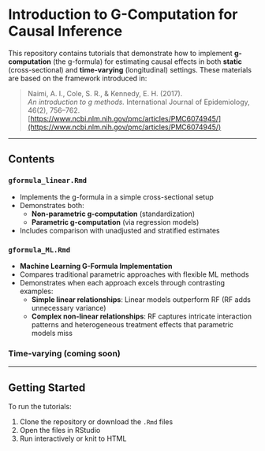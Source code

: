 # Introduction to G-Computation for Causal Inference

This repository contains tutorials that demonstrate how to implement **g-computation** (the g-formula) for estimating causal effects in both **static** (cross-sectional) and **time-varying** (longitudinal) settings. These materials are based on the framework introduced in:

> Naimi, A. I., Cole, S. R., & Kennedy, E. H. (2017).  
> *An introduction to g methods.* International Journal of Epidemiology, 46(2), 756–762.  
> [https://www.ncbi.nlm.nih.gov/pmc/articles/PMC6074945/](https://www.ncbi.nlm.nih.gov/pmc/articles/PMC6074945/)

---

## Contents

### `gformula_linear.Rmd`
- Implements the g-formula in a simple cross-sectional setup
- Demonstrates both:
  - **Non-parametric g-computation** (standardization)
  - **Parametric g-computation** (via regression models)
- Includes comparison with unadjusted and stratified estimates

### `gformula_ML.Rmd`
- **Machine Learning G-Formula Implementation**
- Compares traditional parametric approaches with flexible ML methods
- Demonstrates when each approach excels through contrasting examples:
  - **Simple linear relationships**: Linear models outperform RF (RF adds unnecessary variance)
  - **Complex non-linear relationships**: RF captures intricate interaction patterns and heterogeneous treatment effects that parametric models miss
 

### Time-varying (coming soon)
---

## Getting Started

To run the tutorials:

1. Clone the repository or download the `.Rmd` files
2. Open the files in RStudio
3. Run interactively or knit to HTML
 
